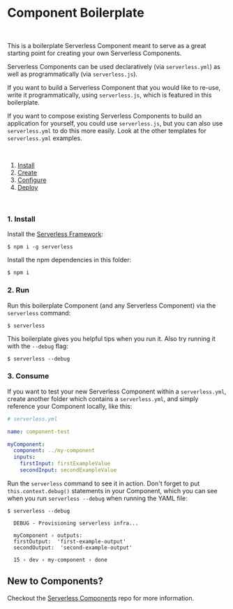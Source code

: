 # Component Boilerplate

&nbsp;

This is a boilerplate Serverless Component meant to serve as a great starting point for creating your own Serverless Components.

Serverless Components can be used declaratively (via `serverless.yml`) as well as programmatically (via `serverless.js`).

If you want to build a Serverless Component that you would like to re-use, write it programmatically, using `serverless.js`, which is featured in this boilerplate.

If you want to compose existing Serverless Components to build an application for yourself, you could use `serverless.js`, but you can also use `serverless.yml` to do this more easily.  Look at the other templates for `serverless.yml` examples.

&nbsp;

1. [Install](#1-install)
2. [Create](#2-create)
3. [Configure](#3-configure)
4. [Deploy](#4-deploy)

&nbsp;


### 1. Install

Install the [Serverless Framework](https://www.github.com/serverless/serverless):

```console
$ npm i -g serverless
```

Install the npm dependencies in this folder:

```console
$ npm i
```

### 2. Run

Run this boilerplate Component (and any Serverless Component) via the `serverless` command:

```console
$ serverless
```

This boilerplate gives you helpful tips when you run it.  Also try running it with the `--debug` flag:

```console
$ serverless --debug
```

### 3. Consume

If you want to test your new Serverless Component within a `serverless.yml`, create another folder which contains a `serverless.yml`, and simply reference your Component locally, like this:

```yml
# serverless.yml

name: component-test

myComponent:
  component: ../my-component
  inputs:
    firstInput: firstExampleValue
    secondInput: secondExampleValue

```

Run the `serverless` command to see it in action.  Don't forget to put `this.context.debug()` statements in your Component, which you can see when you run `serverless --debug` when running the YAML file:

```console
$ serverless --debug

  DEBUG - Provisioning serverless infra...

  myComponent › outputs:
  firstOutput:  'first-example-output'
  secondOutput:  'second-example-output'

  15 › dev › my-component › done

```

## New to Components?

Checkout the [Serverless Components](https://github.com/serverless/components) repo for more information.

